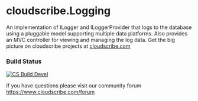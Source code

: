 # cloudscribe.Logging
An implementation of ILogger and ILoggerProvider that logs to the database using a pluggable model supporting multiple data platforms. Also provides an MVC controller for viewing and managing the log data. Get the big picture on cloudscribe projects at [cloudscribe.com](https://www.cloudscribe.com)

### Build Status
<!--
| Windows  | Linux/Mac |
| ------------- | ------------- |
| [![Build status](https://ci.appveyor.com/api/projects/status/vnrf5ppl73r64c7g/branch/master?svg=true)](https://ci.appveyor.com/project/joeaudette/cloudscribe-logging/branch/master)  | [![Build Status](https://travis-ci.org/joeaudette/cloudscribe.Logging.svg?branch=master)](https://travis-ci.org/joeaudette/cloudscribe.Logging)  |
-->
<!-- Making badges prettier: -->
[![CS Build Devel](https://img.shields.io/github/actions/workflow/status/cloudscribe/cloudscribe.Logging/cloudscribe-develop.yml?branch=develop&event=push&style=for-the-badge&label=🚀%20Develop%20Branch)](https://github.com/cloudscribe/cloudscribe.Logging/actions/workflows/cloudscribe-develop.yml)


If you have questions please visit our community forum https://www.cloudscribe.com/forum
